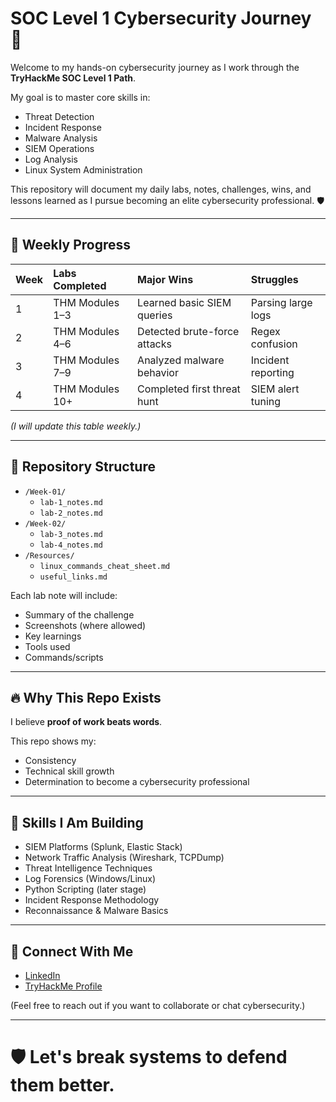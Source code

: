 # SOC Level 1 Cybersecurity Journey 🚀

Welcome to my hands-on cybersecurity journey as I work through the **TryHackMe SOC Level 1 Path**.

My goal is to master core skills in:
- Threat Detection
- Incident Response
- Malware Analysis
- SIEM Operations
- Log Analysis
- Linux System Administration

This repository will document my daily labs, notes, challenges, wins, and lessons learned as I pursue becoming an elite cybersecurity professional. 🛡️

---

## 📅 Weekly Progress

| Week | Labs Completed | Major Wins | Struggles |
|:---|:---|:---|:---|
| 1 | THM Modules 1–3 | Learned basic SIEM queries | Parsing large logs |
| 2 | THM Modules 4–6 | Detected brute-force attacks | Regex confusion |
| 3 | THM Modules 7–9 | Analyzed malware behavior | Incident reporting |
| 4 | THM Modules 10+ | Completed first threat hunt | SIEM alert tuning |

*(I will update this table weekly.)*

---

## 📂 Repository Structure

- `/Week-01/`
  - `lab-1_notes.md`
  - `lab-2_notes.md`
- `/Week-02/`
  - `lab-3_notes.md`
  - `lab-4_notes.md`
- `/Resources/`
  - `linux_commands_cheat_sheet.md`
  - `useful_links.md`

Each lab note will include:
- Summary of the challenge
- Screenshots (where allowed)
- Key learnings
- Tools used
- Commands/scripts

---

## 🔥 Why This Repo Exists

I believe **proof of work beats words**.

This repo shows my:
- Consistency
- Technical skill growth
- Determination to become a cybersecurity professional

---

## 🧠 Skills I Am Building

- SIEM Platforms (Splunk, Elastic Stack)
- Network Traffic Analysis (Wireshark, TCPDump)
- Threat Intelligence Techniques
- Log Forensics (Windows/Linux)
- Python Scripting (later stage)
- Incident Response Methodology
- Reconnaissance & Malware Basics

---

## 👊 Connect With Me

- [LinkedIn](https://www.linkedin.com/in/brandon-lozano12/)
- [TryHackMe Profile](https://tryhackme.com/p/BSpecter)

(Feel free to reach out if you want to collaborate or chat cybersecurity.)

---

# 🛡️ Let's break systems to defend them better.
